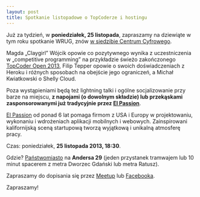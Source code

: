 ```yaml
---
layout: post
title: Spotkanie listopadowe o TopCoderze i hostingu
---
```


Już za tydzień, w **poniedziałek, 25 listopada**, zapraszamy
na dziewiąte w tym roku spotkanie WRUG, znów [w siedzibie
Centrum Cyfrowego](http://panstwomiasto.pl).

Magda „Claygirl” Wójcik opowie co pozytywnego wynika z uczestniczenia
w „competitive programming” na przykładzie świeżo zakończonego
[TopCoder Open 2013](http://community.topcoder.com/tco13/), Filip
Tepper opowie o swoich doświadczeniach z Heroku i różnych sposobach
na obejście jego ograniczeń, a Michał Kwiatkowski o Shelly Cloud.

Poza wystąpieniami będą też lightning talki i ogólne
socjalizowanie przy barze na miejscu, **z napojami (o
dowolnym składzie) lub przekąskami zasponsorowanymi już
tradycyjnie przez [El Passion](http://elpassion.pl)**.

[El Passion](http://elpassion.pl) od ponad 6 lat pomaga
firmom z USA i Europy w projektowaniu, wykonaniu i wdrożeniach
aplikacji mobilnych i webowych. Zainspirowani kalifornijską
sceną startupową tworzą wyjątkową i unikalną atmosferę pracy.

Czas: poniedziałek, **25 listopada 2013, 18:30**.

Gdzie? [Państwomiasto](http://panstwomiasto.pl) na
**Andersa 29** (jeden przystanek tramwajem lub 10
minut spacerem z metra Dworzec Gdański lub metra Ratusz).

Zapraszamy do dopisania się przez
[Meetup](http://www.meetup.com/Warsaw-Ruby-Users-Group-WRUG/events/151089022/)
lub [Facebooka](https://www.facebook.com/events/471707302948085/).

Zapraszamy!

